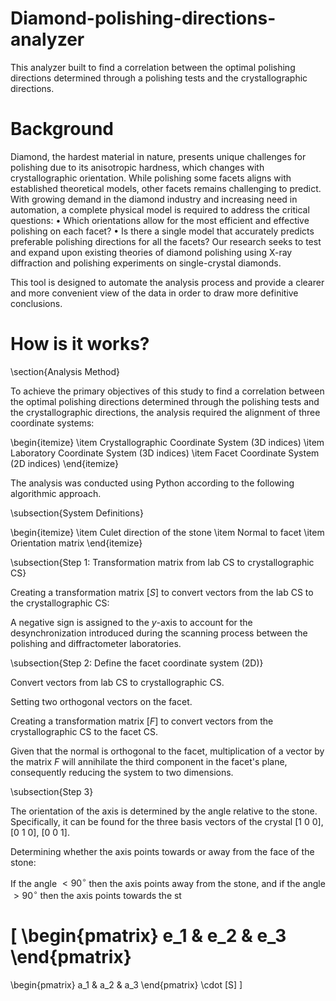 # Diamond-polishing-directions-analyzer
This analyzer built to find a correlation between the optimal polishing directions determined through a polishing tests and the crystallographic directions. 

# Background
Diamond, the hardest material in nature, presents unique challenges for polishing due to its anisotropic
hardness, which changes with crystallographic orientation. While polishing some facets aligns with established
theoretical models, other facets remains challenging to predict. With growing demand in the diamond industry
and increasing need in automation, a complete physical model is required to address the critical questions:
• Which orientations allow for the most efficient and effective polishing on each facet?
• Is there a single model that accurately predicts preferable polishing directions for all the facets?
Our research seeks to test and expand upon existing theories of diamond polishing using X-ray diffraction and
polishing experiments on single-crystal diamonds. 

This tool is designed to automate the analysis process and provide a clearer and more convenient view of the data in order to draw more definitive conclusions.

# How is it works?

\section{Analysis Method}

To achieve the primary objectives of this study to find a correlation between the optimal polishing directions determined through the polishing tests and the crystallographic directions, the analysis required the alignment of three coordinate systems:

\begin{itemize}
    \item Crystallographic Coordinate System (3D indices)
    \item Laboratory Coordinate System (3D indices)
    \item Facet Coordinate System (2D indices)
\end{itemize}

The analysis was conducted using Python according to the following algorithmic approach.

\subsection{System Definitions}

\begin{itemize}
    \item Culet direction of the stone
    \item Normal to facet
    \item Orientation matrix
\end{itemize}

\subsection{Step 1: Transformation matrix from lab CS to crystallographic CS}

Creating a transformation matrix $[S]$ to convert vectors from the lab CS to the crystallographic CS:

A negative sign is assigned to the $y$-axis to account for the desynchronization introduced during the scanning process between the polishing and diffractometer laboratories.

\subsection{Step 2: Define the facet coordinate system (2D)}

Convert vectors from lab CS to crystallographic CS.

Setting two orthogonal vectors on the facet.

Creating a transformation matrix $[F]$ to convert vectors from the crystallographic CS to the facet CS.

Given that the normal is orthogonal to the facet, multiplication of a vector by the matrix $F$ will annihilate the third component in the facet's plane, consequently reducing the system to two dimensions.

\subsection{Step 3}

The orientation of the axis is determined by the angle relative to the stone. Specifically, it can be found for the three basis vectors of the crystal $[1\ 0\ 0]$, $[0\ 1\ 0]$, $[0\ 0\ 1]$.

Determining whether the axis points towards or away from the face of the stone:

If the angle $< 90^\circ$ then the axis points away from the stone, and if the angle $> 90^\circ$ then the axis points towards the st


\[
\begin{pmatrix} e_1 & e_2 & e_3 \end{pmatrix}
= 
\begin{pmatrix} a_1 & a_2 & a_3 \end{pmatrix} \cdot [S]
\]


